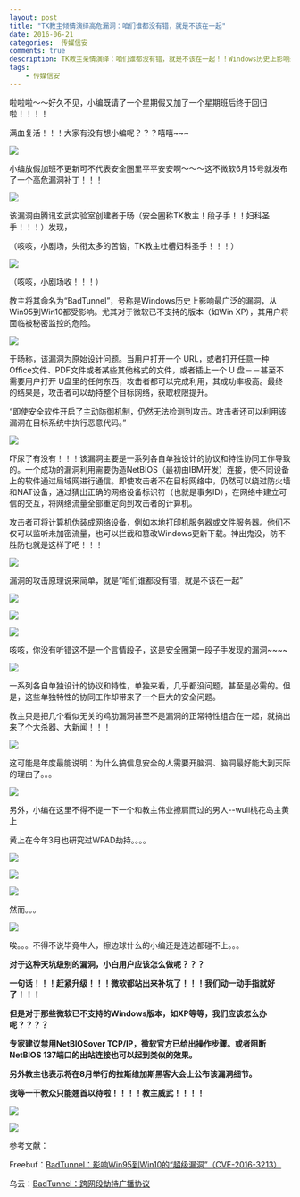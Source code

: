 ```yaml
---  
layout: post  
title: "TK教主倾情演绎高危漏洞：咱们谁都没有错，就是不该在一起"
date: 2016-06-21
categories:  传媒信安     
comments: true
description: TK教主亲情演绎：咱们谁都没有错，就是不该在一起！！Windows历史上影响最广泛的漏洞，从Win95到Win10都受影响！！
tags:
    - 传媒信安
---  
```

啦啦啦～～好久不见，小编既请了一个星期假又加了一个星期班后终于回归啦！！！！

满血复活！！！大家有没有想小编呢？？？嘻嘻~~~

![](http://127.0.0.1:4000//resources/images/t1.jpg) 


小编放假加班不更新可不代表安全圈里平平安安啊～～～这不微软6月15号就发布了一个高危漏洞补丁！！！

![](http://127.0.0.1:4000//resources/images/t2.jpeg) 

该漏洞由腾讯玄武实验室创建者于旸（安全圈称TK教主！段子手！！妇科圣手！！！）发现，

（咳咳，小剧场，头衔太多的苦恼，TK教主吐槽妇科圣手！！！）

![](http://127.0.0.1:4000//resources/images/t3.png) 

（咳咳，小剧场收！！！）

教主将其命名为“BadTunnel”，号称是Windows历史上影响最广泛的漏洞，从Win95到Win10都受影响。尤其对于微软已不支持的版本（如Win XP），其用户将面临被秘密监控的危险。

![](http://127.0.0.1:4000//resources/images/t3.jpg) 


于旸称，该漏洞为原始设计问题。当用户打开一个 URL，或者打开任意一种 Office文件、PDF文件或者某些其他格式的文件，或者插上一个 U 盘－－甚至不需要用户打开 U盘里的任何东西，攻击者都可以完成利用，其成功率极高。最终的结果是，攻击者可以劫持整个目标网络，获取权限提升。

“即使安全软件开启了主动防御机制，仍然无法检测到攻击。攻击者还可以利用该漏洞在目标系统中执行恶意代码。”

![](http://127.0.0.1:4000//resources/images/t4.jpg) 

吓尿了有没有！！！该漏洞主要是一系列各自单独设计的协议和特性协同工作导致的。一个成功的漏洞利用需要伪造NetBIOS（最初由IBM开发）连接，使不同设备上的软件通过局域网进行通信。即使攻击者不在目标网络中，仍然可以绕过防火墙和NAT设备，通过猜出正确的网络设备标识符（也就是事务ID），在网络中建立可信的交互，将网络流量全部重定向到攻击者的计算机。

攻击者可将计算机伪装成网络设备，例如本地打印机服务器或文件服务器。他们不仅可以监听未加密流量，也可以拦截和篡改Windows更新下载。神出鬼没，防不胜防也就是这样了吧！！！

![](http://127.0.0.1:4000//resources/images/t5.jpg) 


漏洞的攻击原理说来简单，就是“咱们谁都没有错，就是不该在一起”

![](http://127.0.0.1:4000//resources/images/t6.jpg) 

![](http://127.0.0.1:4000//resources/images/t7.jpg) 

![](http://127.0.0.1:4000//resources/images/t8.jpg) 

咳咳，你没有听错这不是一个言情段子，这是安全圈第一段子手发现的漏洞~~~~


![](http://127.0.0.1:4000//resources/images/t9.jpg) 


一系列各自单独设计的协议和特性，单独来看，几乎都没问题，甚至是必需的。但是，这些单独特性的协同工作却带来了一个巨大的安全问题。

教主只是把几个看似无关的鸡肋漏洞甚至不是漏洞的正常特性组合在一起，就搞出来了个大杀器、大新闻！！！

![](http://127.0.0.1:4000//resources/images/t10.jpg) 

这可能是年度最能说明：为什么搞信息安全的人需要开脑洞、脑洞最好能大到天际的理由了。。。

![](http://127.0.0.1:4000//resources/images/t11.jpg) 



另外，小编在这里不得不提一下一个和教主伟业擦肩而过的男人--wuli桃花岛主黄上

黄上在今年3月也研究过WPAD劫持。。。。

![](http://127.0.0.1:4000//resources/images/t12.jpg) 

![](http://127.0.0.1:4000//resources/images/t13.jpg) 

![](http://127.0.0.1:4000//resources/images/t14.jpg) 

然而。。。

![](http://127.0.0.1:4000//resources/images/t15.jpg) 

唉。。。不得不说毕竟牛人，擦边球什么的小编还是连边都碰不上。。。

**对于这种天坑级别的漏洞，小白用户应该怎么做呢？？？**

**一句话！！！赶紧升级！！！微软都站出来补坑了！！！我们动一动手指就好了！！！**

**但是对于那些微软已不支持的Windows版本，如XP等等，我们应该怎么办呢？？？？**

**专家建议禁用NetBIOSover TCP/IP，微软官方已给出操作步骤。或者阻断NetBIOS 137端口的出站连接也可以起到类似的效果。**

**另外教主也表示将在8月举行的拉斯维加斯黑客大会上公布该漏洞细节。**

**我等一干教众只能翘首以待啦！！！！教主威武！！！！**

![](http://127.0.0.1:4000//resources/images/t16.jpg) 

![](http://127.0.0.1:4000//resources/images/t17.jpg) 


参考文献：

Freebuf：[BadTunnel：影响Win95到Win10的“超级漏洞”（CVE-2016-3213）](http://www.freebuf.com/vuls/106877.html)

乌云：[BadTunnel：跨网段劫持广播协议](http://drops.wooyun.org/papers/16925)